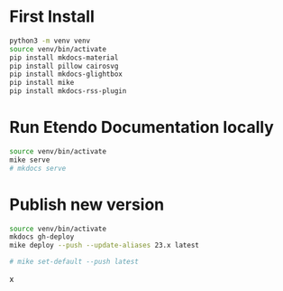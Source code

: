 # First Install

```bash
python3 -m venv venv
source venv/bin/activate
pip install mkdocs-material
pip install pillow cairosvg
pip install mkdocs-glightbox
pip install mike
pip install mkdocs-rss-plugin
```

# Run Etendo Documentation locally

```bash
source venv/bin/activate
mike serve
# mkdocs serve
```

# Publish new version

```bash
source venv/bin/activate
mkdocs gh-deploy 
mike deploy --push --update-aliases 23.x latest

# mike set-default --push latest
```
x